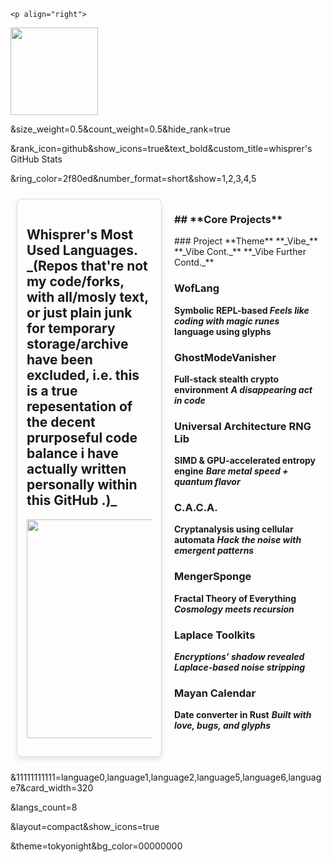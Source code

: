     <p align="right">
<a href="https://github.com/whisprer/github-readme-stats">
<img
height="140"
src="https://.vercel.app/api/top-langs/?username=whisprer&card_width=260&exclude_repo=whisprer.github.io,Custom_Stock_screener,whatiswe.github,desktop-tutorial,server_stuff,Medium-Posts,rtc-Jsonifier,github-readme-stats,LimeSuite Public,Ruby_1.8.5_.zip_of_.exe_installer_archive,Custom_Stock_Screener_beta,oh-my-posh,rtc-Jsonifier,LimeSuite,RNG,Investment_and_Algorithmic_Trading_Notebooks_beta,luds_thesis,whisprer.github.io,Lenia,SMUG-Explain,gitinspector,yfinance_guide_and_sample_code,TFIDF_cpp,MusGConv,DeepSpeed,unilm,torchscale,nipype,ModelicaStandardLibrary,RTNeural,chowdsp_utils,Spatial_Audio_Framework,JUCE,magenta,ChowMultiTool,chowdsp_wdf,ddsp,idrlnet,Modelica_LinearSystems2,AnalogTapeModel,cached_conv,sms-tools,AdvancedNoise,MotionBlur,ChowKick,DAFX22_FNO,WaveDigitalFilters,differentiable-wdfs,ChowMatrix,neural-instrument-cloning,TIVlib,ADAA,KlonCentaur,control-synthesis,Everything.NET,md_malloc,CTB,complex-nonlinearities,Aphex_Exciter,Bad-Circuit-Modelling,Multi_OLED,ADMSL,instrument-classifierExpressive_WAE_FADER,out_of_focus_deblur SpectrogramVAE,DAFX-Tape,CNN-DICOM-Segmentation,rt-wdf_lib,pytorch-deconvnet,rt-wdf_renderer,unbegun_projects,wofls_money_management,fractal_dreams_beta,Daytrading_Notes_and_Writitngs,my_arts,btc_reports,fonts,my_white_paper,Marker_Pen_Bold-ttf,HISC,mag_oub,reading,the_elusive_laura_project,g-petey,general_gpt_writings,a_screenplay_upon_loss,a_book_i_started_writing,U8glib_Arduino,from_danni_bakupryomodular.com_website_stuff,ryomodular.com_dp_switch,ryomodular.com_docs_bakup,ryomodular.com_apollo_shift_reg,amphichiral_cas_contd,ryomodular.com_zeroxing_detector&theme=tokyonight&bg_color=00000000&layout=compact"
&alt="Top Languages"
/>
</a>
</p>


&size_weight=0.5&count_weight=0.5&hide_rank=true

&rank_icon=github&show_icons=true&text_bold&custom_title=whisprer's GitHub Stats

&ring_color=2f80ed&number_format=short&show=1,2,3,4,5








<div style="display: flex; justify-content: space-between; align-items: flex-start; flex-wrap: wrap;">
<div style="flex: 1; min-width: 200px; max-width: 30%; margin: 10px; padding: 15px; border: 1px solid #ddd; border-radius: 8px; box-shadow: 0 4px 8px rgba(0,0,0,0.1);">
    <h2>Whisprer's Most Used Languages. _(Repos that're not my code/forks, with all/mosly text, or just plain junk for temporary storage/archive have been excluded, i.e. this is a true repesentation of the decent prurposeful code balance i have actually written personally within this GitHub .)_</h2>
    <p align="center">
<a href="https://github.com/whisprer/github-readme-stats">
<img
height="350"
src="https://github-readme-stats.vercel.app/api/top-langs?
username=whisprer&layout=compact&langs_count=8&11111111111=language0,language1,language2,language5,language6,language7&card_width=300&show_icons=true&theme=tokyonight&bg_color=00000000"
&alt="Top Languages"
/>
</a>
</p>
</div>
<div style="flex: 2; min-width: 200px; max-width: 65%; margin: 10px;">
    <h3>## **Core Projects**</h3>
    <p>### Project
**Theme**                                            		    **_Vibe_**
**_Vibe Cont._**                                     		    **_Vibe Further Contd._**

### WofLang
**Symbolic REPL-based					     **_Feels like coding with magic runes_**
language using glyphs**

### GhostModeVanisher
**Full-stack stealth crypto environment**        **_A disappearing act in code_**

### Universal Architecture RNG Lib
**SIMD & GPU-accelerated entropy engine**  **_Bare metal speed + quantum flavor_**

### C.A.C.A.
**Cryptanalysis using cellular automata**         **_Hack the noise with emergent patterns_**

### MengerSponge
**Fractal Theory of Everything**	                      **_Cosmology meets recursion_**

### Laplace Toolkits                                  
**_Encryptions’ shadow revealed_**                  **_Laplace-based noise stripping_**

### Mayan Calendar
**Date converter in Rust**	                              **_Built with love, bugs, and glyphs_**
</p>
  </div>
</div>




&11111111111=language0,language1,language2,language5,language6,language7&card_width=320

&langs_count=8

&layout=compact&show_icons=true

&theme=tokyonight&bg_color=00000000



